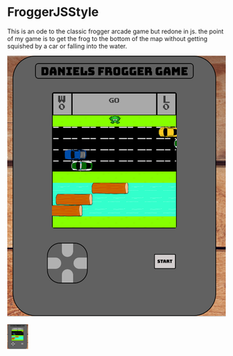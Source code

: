 # FroggerJSStyle

This is an ode to the classic frogger arcade game but redone in js.
the point of my game is to get the frog to the bottom of the map without 
getting squished by a car or falling into the water.

![](images/screenshotStart.png)

<img src="images/screenshotStart.png" width="48">
